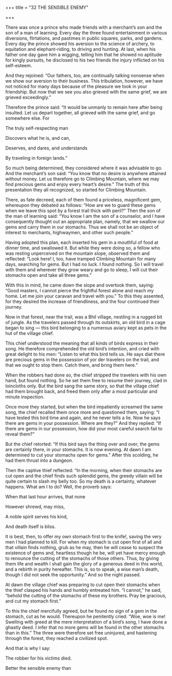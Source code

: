 +++
title = "32 THE SENSIBLE ENEMY"

+++

There was once a prince who made friends with a merchant’s son and the son of a man of learning. Every day the three found entertainment in various diversions, flirtations, and pastimes in public squares, parks, and gardens. Every day the prince showed his aversion to the science of archery, to equitation and elephant-riding, to driving and hunting. At last, when his father one day gave him a wigging, telling him that he showed no aptitude for kingly pursuits, he disclosed to his two friends the injury inflicted on his self-esteem.

And they rejoined: “Our fathers, too, are continually talking nonsense when we show our aversion to their business. This tribulation, however, we have not noticed for many days because of the pleasure we took in your friendship. But now that we see you also grieved with the same grief, we are grieved exceedingly.”

Therefore the prince said: “It would be unmanly to remain here after being insulted. Let us depart together, all grieved with the same grief, and go somewhere else. For

The truly self-respecting man

Discovers what he is, and can,

Deserves, and dares, and understands

By traveling in foreign lands.”

So much being determined, they considered where it was advisable to go. And the merchant’s son said: “You know that no desire is anywhere attained without money. Let us therefore go to Climbing Mountain, where we may find precious gems and enjoy every heart’s desire.” The truth of this presentation they all recognized, so started for Climbing Mountain.

There, as fate decreed, each of them found a priceless, magnificent gem, whereupon they debated as follows: “How are we to guard these gems when we leave this spot by a forest trail thick with peril?” Then the son of the man of learning said: “You know I am the son of a counselor, and I have consequently thought out an appropriate plan, namely, that we swallow our gems and carry them in our stomachs. Thus we shall not be an object of interest to merchants, highwaymen, and other such people.”

Having adopted this plan, each inserted his gem in a mouthful of food at dinner time, and swallowed it. But while they were doing so, a fellow who was resting unperceived on the mountain slope, observed them and reflected: “Look here\! I, too, have tramped Climbing Mountain for many days, searching for gems. But I had no luck. I found nothing. So I will travel with them and wherever they grow weary and go to sleep, I will cut their stomachs open and take all three gems.”

With this in mind, he came down the slope and overtook them, saying: “Good masters, I cannot pierce the frightful forest alone and reach my home. Let me join your caravan and travel with you.” To this they assented, for they desired the increase of friendliness, and the four continued their journey.

Now in that forest, near the trail, was a Bhil village, nestling in a rugged bit of jungle. As the travelers passed through its outskirts, an old bird in a cage began to sing — this bird belonging to a numerous aviary kept as pets in the hut of the village chief.

This chief understood the meaning that all kinds of birds express in their song. He therefore comprehended the old bird’s intention, and cried with great delight to his men: “Listen to what this bird tells us. He says diat there are precious gems in the possession of yor der travelers on the trail, and that we ought to stop them. Catch them, and bring them here.”

When the robbers had done so, the chief stripped the travelers with his own hand, but found nothing. So he set them free to resume their journey, clad in loincloths only. But the bird sang the same story, so that the village chief had them brought back, and freed them only after a most particular and minute inspection.

Once more they started, but when the bird impatiently screamed the same song, the chief recalled them once more and questioned them, saying: “I have tested this bird time and again, and he never tells a lie. Now he says there are gems in your possession. Where are they?” And they replied: “If there are gems in our possession, how did your most careful search fail to reveal them?”

But the chief retorted: “If this bird says the thing over and over, the gems are certainly there, in your stomachs. It is now evening. At dawn I am determined to cut your stomachs open for gems.” After this scolding, he had them thrust into a dungeon.

Then the captive thief reflected: “In the morning, when their stomachs are cut open and the chief finds such splendid gems, the greedy villain will be quite certain to slash my belly too. So my death is a certainty, whatever happens. What am I to do? Well, the proverb says:

When that last hour arrives, that none

However shrewd, may miss,

A noble spirit serves his kind,

And death itself is bliss.

It is best, then, to offer my own stomach first to the knife\!, saving the very men I had planned to kill. For when my stomach is cut open first of all and that villain finds nothing, grub as he may, then he will cease to suspect the existence of gems and, heartless though he be, will yet have mercy enough to renounce the cutting of the stomachs of those others. Thus, by giving them life and wealth I shall gain the glory of a generous deed in this world, and a rebirth in purity hereafter. This is, so to speak, a wise man’s death, though I did not seek the opportunity.” And so the night passed.

At dawn the village chief was preparing to cut open their stomachs when the thief clasped his hands and humbly entreated him. “I cannot,” he said, “behold the cutting of the stomachs of these my brothers. Pray be gracious, and cut my stomach first.”

To this the chief mercifully agreed, but he found no sign of a gem in the stomach, cut as he would. Thereupon he penitently cried: “Woe, woe is me\! Swelling with greed at the mere interpretation of a bird’s song, I have done a ghastly deed. I infer that no more gems will be found in the other stomachs than in this.” The three were therefore set free uninjured, and hastening through the forest, they reached a civilized spot.

And that is why I say:

The robber for his victims died.

Better the sensible enemy than
